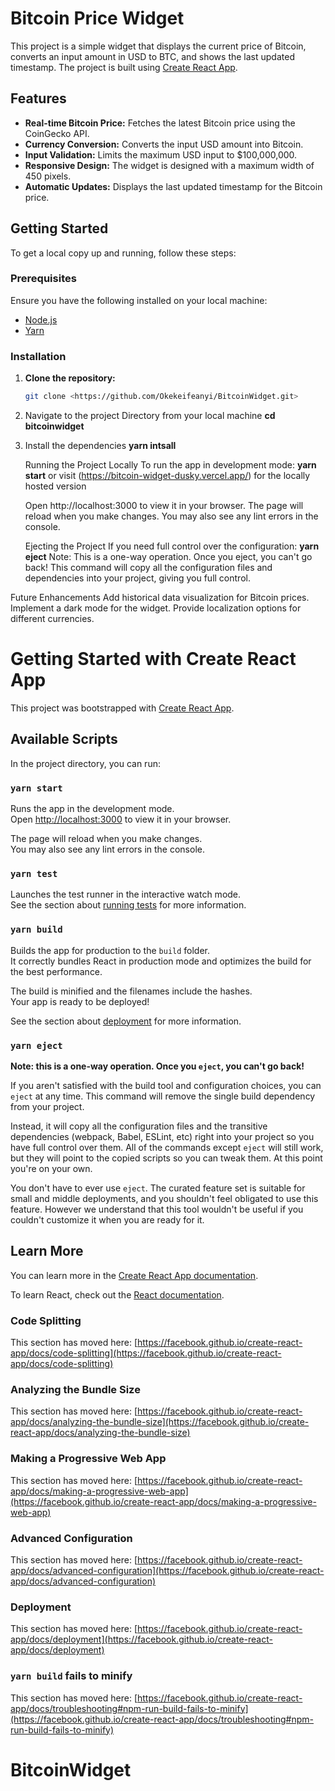 # Bitcoin Price Widget

This project is a simple widget that displays the current price of Bitcoin, converts an input amount in USD to BTC, and shows the last updated timestamp. The project is built using [Create React App](https://github.com/facebook/create-react-app).

## Features

- **Real-time Bitcoin Price:** Fetches the latest Bitcoin price using the CoinGecko API.
- **Currency Conversion:** Converts the input USD amount into Bitcoin.
- **Input Validation:** Limits the maximum USD input to $100,000,000.
- **Responsive Design:** The widget is designed with a maximum width of 450 pixels.
- **Automatic Updates:** Displays the last updated timestamp for the Bitcoin price.

## Getting Started

To get a local copy up and running, follow these steps:

### Prerequisites

Ensure you have the following installed on your local machine:

- [Node.js](https://nodejs.org/)
- [Yarn](https://yarnpkg.com/)

### Installation

1. **Clone the repository:**

   ```bash
   git clone <https://github.com/Okekeifeanyi/BitcoinWidget.git>

   ```

2. Navigate to the project Directory from your local machine
   **cd bitcoinwidget**

3. Install the dependencies
   **yarn intsall**

   Running the Project Locally
   To run the app in development mode:
   **yarn start** or visit (https://bitcoin-widget-dusky.vercel.app/) for the locally hosted version

   Open http://localhost:3000 to view it in your browser.
   The page will reload when you make changes.
   You may also see any lint errors in the console.

   Ejecting the Project
   If you need full control over the configuration: **yarn eject**
   Note: This is a one-way operation. Once you eject, you can't go back! This command will copy all the configuration files and dependencies into your project, giving you full control.

Future Enhancements
Add historical data visualization for Bitcoin prices.
Implement a dark mode for the widget.
Provide localization options for different currencies.

# Getting Started with Create React App

This project was bootstrapped with [Create React App](https://github.com/facebook/create-react-app).

## Available Scripts

In the project directory, you can run:

### `yarn start`

Runs the app in the development mode.\
Open [http://localhost:3000](http://localhost:3000) to view it in your browser.

The page will reload when you make changes.\
You may also see any lint errors in the console.

### `yarn test`

Launches the test runner in the interactive watch mode.\
See the section about [running tests](https://facebook.github.io/create-react-app/docs/running-tests) for more information.

### `yarn build`

Builds the app for production to the `build` folder.\
It correctly bundles React in production mode and optimizes the build for the best performance.

The build is minified and the filenames include the hashes.\
Your app is ready to be deployed!

See the section about [deployment](https://facebook.github.io/create-react-app/docs/deployment) for more information.

### `yarn eject`

**Note: this is a one-way operation. Once you `eject`, you can't go back!**

If you aren't satisfied with the build tool and configuration choices, you can `eject` at any time. This command will remove the single build dependency from your project.

Instead, it will copy all the configuration files and the transitive dependencies (webpack, Babel, ESLint, etc) right into your project so you have full control over them. All of the commands except `eject` will still work, but they will point to the copied scripts so you can tweak them. At this point you're on your own.

You don't have to ever use `eject`. The curated feature set is suitable for small and middle deployments, and you shouldn't feel obligated to use this feature. However we understand that this tool wouldn't be useful if you couldn't customize it when you are ready for it.

## Learn More

You can learn more in the [Create React App documentation](https://facebook.github.io/create-react-app/docs/getting-started).

To learn React, check out the [React documentation](https://reactjs.org/).

### Code Splitting

This section has moved here: [https://facebook.github.io/create-react-app/docs/code-splitting](https://facebook.github.io/create-react-app/docs/code-splitting)

### Analyzing the Bundle Size

This section has moved here: [https://facebook.github.io/create-react-app/docs/analyzing-the-bundle-size](https://facebook.github.io/create-react-app/docs/analyzing-the-bundle-size)

### Making a Progressive Web App

This section has moved here: [https://facebook.github.io/create-react-app/docs/making-a-progressive-web-app](https://facebook.github.io/create-react-app/docs/making-a-progressive-web-app)

### Advanced Configuration

This section has moved here: [https://facebook.github.io/create-react-app/docs/advanced-configuration](https://facebook.github.io/create-react-app/docs/advanced-configuration)

### Deployment

This section has moved here: [https://facebook.github.io/create-react-app/docs/deployment](https://facebook.github.io/create-react-app/docs/deployment)

### `yarn build` fails to minify

This section has moved here: [https://facebook.github.io/create-react-app/docs/troubleshooting#npm-run-build-fails-to-minify](https://facebook.github.io/create-react-app/docs/troubleshooting#npm-run-build-fails-to-minify)

# BitcoinWidget
